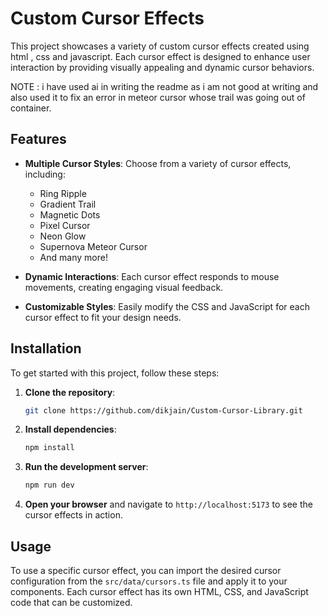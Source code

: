 # Custom Cursor Effects

This project showcases a variety of custom cursor effects created using html , css and javascript. Each cursor effect is designed to enhance user interaction by providing visually appealing and dynamic cursor behaviors.

NOTE : i have used ai in writing the readme as i am not good at writing and also used it to fix an error in meteor cursor whose trail was going out of container.

## Features

- **Multiple Cursor Styles**: Choose from a variety of cursor effects, including:
  - Ring Ripple
  - Gradient Trail
  - Magnetic Dots
  - Pixel Cursor
  - Neon Glow
  - Supernova Meteor Cursor
  - And many more!

- **Dynamic Interactions**: Each cursor effect responds to mouse movements, creating engaging visual feedback.

- **Customizable Styles**: Easily modify the CSS and JavaScript for each cursor effect to fit your design needs.

## Installation

To get started with this project, follow these steps:

1. **Clone the repository**:
   ```bash
   git clone https://github.com/dikjain/Custom-Cursor-Library.git
   ```

2. **Install dependencies**:
   ```bash
   npm install
   ```

3. **Run the development server**:
   ```bash
   npm run dev
   ```

4. **Open your browser** and navigate to `http://localhost:5173` to see the cursor effects in action.

## Usage

To use a specific cursor effect, you can import the desired cursor configuration from the `src/data/cursors.ts` file and apply it to your components. Each cursor effect has its own HTML, CSS, and JavaScript code that can be customized.


